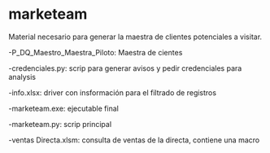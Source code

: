 # marketeam
Material necesario para generar la maestra de clientes potenciales a visitar.

-P_DQ_Maestro_Maestra_Piloto: Maestra de cientes

-credenciales.py: scrip para generar avisos y pedir credenciales para analysis

-info.xlsx: driver con insformación para el filtrado de registros

-marketeam.exe: ejecutable final

-marketeam.py: scrip principal

-ventas Directa.xlsm: consulta de ventas de la directa, contiene una macro
